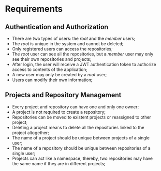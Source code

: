 # Requirements

## Authentication and Authorization

* There are two types of users: the _root_ and the _member_ users;
* The _root_ is unique in the system and cannot be deleted;
* Only registered users can access the repositories;
* The _root_ user can see all the repositories, but a _member_ user may only see their own repositories and projects;
* After login, the user will receive a JWT authentication token to authorize access to contents of the application;
* A new user may only be created by a _root_ user;
* Users can modify their own information;

## Projects and Repository Management

* Every project and repository can have one and only one owner;
* A project is not required to create a repository;
* Repositories can be moved to existent projects or reassigned to other project;
* Deleting a project means to delete all the repositories linked to the project altogether;
* The name of a project should be unique between projects of a single user;
* The name of a repository should be unique between repositories of a single user;
* Projects can act like a namespace, thereby, two repositories may have the same name if they are in different projects;
